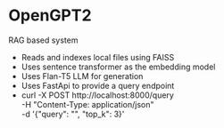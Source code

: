 # OpenGPT2
RAG based system
- Reads and indexes local files using FAISS
- Uses sentence transformer as the embedding model
- Uses Flan-T5 LLM for generation
- Uses FastApi to provide a query endpoint
- curl -X POST http://localhost:8000/query \
  -H "Content-Type: application/json" \
  -d '{"query": "<Your query>", "top_k": 3}'

